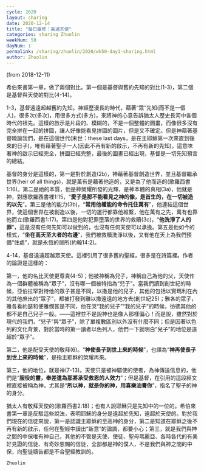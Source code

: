 ```yaml
---
cycle: 2020
layout: sharing
date: 2020-12-14
title: "每日靈修：高過天使"
categories: sharing Zhuolin
weekNum: 50
dayNum: 1
permalink: /sharing/zhuolin/2020/wk50-day1-sharing.html
author: Zhuolin
---
```

(from 2018-12-11)

希伯來書第一章，做了兩個對比。第一個是基督與舊約先知的對比(1-3)，第二個是基督與天使的對比(4-14)。  

1-3，基督遠遠超越舊約先知。神經歷漫長的時代，藉著“眾”先知(而不是一個人)，很多次(多次)，用很多方式(多方)，來將神的心意告訴猶太人歷史長河中各個時代的祖先。這樣的啟示是片段的、模糊的，不是一個整體的圖畫，而像很多沒有完全拼在一起的拼圖，讓人好像能看見拼圖的圖片，但是又不確定。但是神藉著基督曉諭我們，是在這個世代(末世：these last days，是在主耶穌第一次來直到後來的日子)，唯有藉著聖子一人(因此不再有新的啟示，不再有新的先知)。這意味著神的啟示已經完全，拼圖已經完整，最後的圖畫已經出現，基督是一切先知預言的總結。  

基督的身分是這樣的，第一是對於創造(2b)，神藉著基督創造世界，並且基督繼承世界(heir of all things)，就是萬有是藉著他造的，又是為了他而造的(歌羅西書1:16)。第二是祂的本質，他是神榮耀所發的光輝，是神本體的真相(3a)，他就是神，對應歌羅西書裡1:15，“**愛子是那不能看見之神的像，是首生的，在一切被造的以先**”。第三是他的能力(3b)，“**常用他權能的命令托住萬有**”，他連結這個世界，使這個世界在被創造以後，一切的運行都靠他維繫，他在萬有之先，萬有也靠他而立(歌羅西書1:17)。第四是他對犯罪墮落的世界的救贖(3c)，“**他洗淨了人的罪**”，這是沒有任何先知可以做到的，也沒有任何天使可以承擔。第五是他如今的樣式，“**坐在高天至大者的右邊**”，我們被救贖洗淨以後，又有他在天上為我們預備“住處”，就是永恆的居所(約翰14:2)。  

4-14，基督遠遠超越眾天使。這裡引用了很多舊約聖經，很多是在詩篇裡。作者的論證是這樣的：  

第一，他的名比天使更尊貴(4-5)；他被神稱為兒子，神稱自己為他的父，天使作為一個群體被稱為“眾子”，沒有哪一個被特指為“兒子”。當我們讀到創世紀的時候，亞伯拉罕對待他的眾子甚是不同，以撒是他的兒子，其他的包括以實瑪利在內的其他庶出的“眾子”，都被打發到離以撒遠遠的地方去(創世紀25)；雅各的眾子，雅各看約瑟和便雅憫甚是不同，他在哭“我的兒子”“我的兒子”的時候，彷彿其他的都不是自己兒子一般。——這裡並不是說神也是像人那樣偏心！而是說，雖然對於現代的我們，“兒子”與“眾子”，除了單複數區別以外沒有什麼不同；但是因著以色列的文化背景，對於當時的第一讀者以色列人，他們一下就明白“兒子”的地位是遠超於“眾子”。  

第二，他是配受天使的敬拜(6)。“**神使長子到世上來的時候**”，也譯為“**神再使長子到世上來的時候**”，是指主耶穌的榮耀再來。  

第三，他的地位，就是神(7-13)。天使只是被神驅使的使者，為神傳送信息的，他們是“**服役的靈，奉差遣為那將承受救恩的人效力**”；但是基督，在引用的這段經文裡直接被稱為神，尤其是“**所以神，就是你的神，用喜樂油膏你**”，指名了聖子的神的身分。  

猶太人有敬拜天使的(歌羅西書2:18)；也有人說耶穌只是先知中的一位的。希伯來書第一章是反駁這些說法，表明耶穌的身分是遠超於先知，遠超於天使的。對於我們現在的信徒來說，第一是認識主耶穌的至高神的身分，第二是知道在耶穌之後不再有新的啟示，任何在聖經中讀出“新意”的論調，都要小心；第三，就是我們與神之間的中保唯有神自己，其他的不管是天使、使徒、聖母瑪麗亞、各時各代的有美好見證的信徒、有奇妙恩賜的信徒，全部都是神的僕人，不是我們與神之間的中保，向聖徒禱告都是不合聖經教訓的。  

`Zhuolin`  

